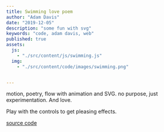 ```yaml
---
title: Swimming love poem
author: "Adam Davis"
date: "2019-12-05"
description: "some fun with svg"
keywords: "code, adam davis, web"
published: true
assets:
  js: 
    - "./src/content/js/swimming.js"
  img: 
    - "./src/content/code/images/swimming.png"


---
```


motion, poetry, flow with animation and SVG. no purpose, just experimentation. And love. 

Play with the controls to get pleasing effects. 

[source code](https://github.com/admataz/swimming-love-poem)

  <div id="swimming-container" style="height:100%"></div>

